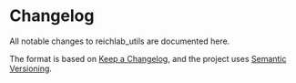 # Changelog

All notable changes to reichlab_utils are documented here.

The format is based on [Keep a Changelog](https://keepachangelog.com), and the
project uses [Semantic Versioning](https://semver.org/).
